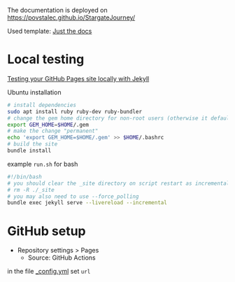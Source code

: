 The documentation is deployed on https://povstalec.github.io/StargateJourney/

Used template: [Just the docs](https://just-the-docs.com/)

# Local testing
[Testing your GitHub Pages site locally with Jekyll](https://docs.github.com/en/pages/setting-up-a-github-pages-site-with-jekyll/testing-your-github-pages-site-locally-with-jekyll)  

Ubuntu installation
```bash
# install dependencies
sudo apt install ruby ruby-dev ruby-bundler
# change the gem home directory for non-root users (otherwise it defaults to /var)
export GEM_HOME=$HOME/.gem
# make the change "permanent"
echo 'export GEM_HOME=$HOME/.gem' >> $HOME/.bashrc
# build the site
bundle install
```

example `run.sh` for bash
```bash
#!/bin/bash
# you should clear the _site directory on script restart as incremental build is used
# rm -R ./_site
# you may also need to use --force_polling
bundle exec jekyll serve --livereload --incremental
```

# GitHub setup

- Repository settings > Pages
    - Source: GitHub Actions

in the file [_config.yml](/_config.yml) set `url`